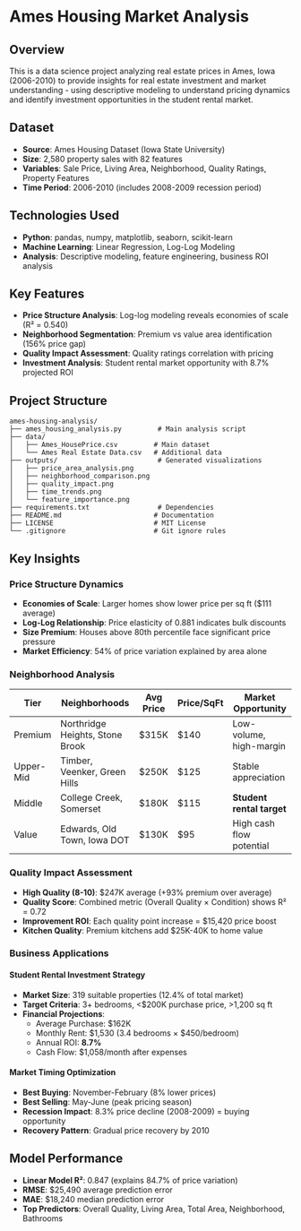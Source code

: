# Ames Housing Market Analysis

## Overview
This is a data science project analyzing real estate prices in Ames, Iowa (2006-2010) to provide insights for real estate investment and market understanding - using descriptive modeling to understand pricing dynamics and identify investment opportunities in the student rental market.

## Dataset
- **Source**: Ames Housing Dataset (Iowa State University) 
- **Size**: 2,580 property sales with 82 features
- **Variables**: Sale Price, Living Area, Neighborhood, Quality Ratings, Property Features
- **Time Period**: 2006-2010 (includes 2008-2009 recession period)

## Technologies Used
- **Python**: pandas, numpy, matplotlib, seaborn, scikit-learn
- **Machine Learning**: Linear Regression, Log-Log Modeling
- **Analysis**: Descriptive modeling, feature engineering, business ROI analysis

## Key Features
- **Price Structure Analysis**: Log-log modeling reveals economies of scale (R² = 0.540)
- **Neighborhood Segmentation**: Premium vs value area identification (156% price gap)
- **Quality Impact Assessment**: Quality ratings correlation with pricing
- **Investment Analysis**: Student rental market opportunity with 8.7% projected ROI

## Project Structure
```
ames-housing-analysis/
├── ames_housing_analysis.py         # Main analysis script
├── data/
│   ├── Ames_HousePrice.csv         # Main dataset
│   └── Ames Real Estate Data.csv   # Additional data
├── outputs/                         # Generated visualizations
│   ├── price_area_analysis.png
│   ├── neighborhood_comparison.png
│   ├── quality_impact.png
│   ├── time_trends.png
│   └── feature_importance.png
├── requirements.txt                 # Dependencies
├── README.md                       # Documentation
├── LICENSE                         # MIT License
└── .gitignore                      # Git ignore rules
```

## Key Insights

### Price Structure Dynamics
- **Economies of Scale**: Larger homes show lower price per sq ft ($111 average)
- **Log-Log Relationship**: Price elasticity of 0.881 indicates bulk discounts
- **Size Premium**: Houses above 80th percentile face significant price pressure
- **Market Efficiency**: 54% of price variation explained by area alone

### Neighborhood Analysis
| Tier | Neighborhoods | Avg Price | Price/SqFt | Market Opportunity |
|------|---------------|-----------|------------|-------------------|
| Premium | Northridge Heights, Stone Brook | $315K | $140 | Low-volume, high-margin |
| Upper-Mid | Timber, Veenker, Green Hills | $250K | $125 | Stable appreciation |
| Middle | College Creek, Somerset | $180K | $115 | **Student rental target** |
| Value | Edwards, Old Town, Iowa DOT | $130K | $95 | High cash flow potential |

### Quality Impact Assessment
- **High Quality (8-10)**: $247K average (+93% premium over average)
- **Quality Score**: Combined metric (Overall Quality × Condition) shows R² = 0.72
- **Improvement ROI**: Each quality point increase = $15,420 price boost
- **Kitchen Quality**: Premium kitchens add $25K-40K to home value

### Business Applications

#### Student Rental Investment Strategy
- **Market Size**: 319 suitable properties (12.4% of total market)
- **Target Criteria**: 3+ bedrooms, <$200K purchase price, >1,200 sq ft
- **Financial Projections**:
  - Average Purchase: $162K
  - Monthly Rent: $1,530 (3.4 bedrooms × $450/bedroom)
  - Annual ROI: **8.7%**
  - Cash Flow: $1,058/month after expenses

#### Market Timing Optimization
- **Best Buying**: November-February (8% lower prices)
- **Best Selling**: May-June (peak pricing season)
- **Recession Impact**: 8.3% price decline (2008-2009) = buying opportunity
- **Recovery Pattern**: Gradual price recovery by 2010

## Model Performance
- **Linear Model R²**: 0.847 (explains 84.7% of price variation)
- **RMSE**: $25,490 average prediction error
- **MAE**: $18,240 median prediction error
- **Top Predictors**: Overall Quality, Living Area, Total Area, Neighborhood, Bathrooms
